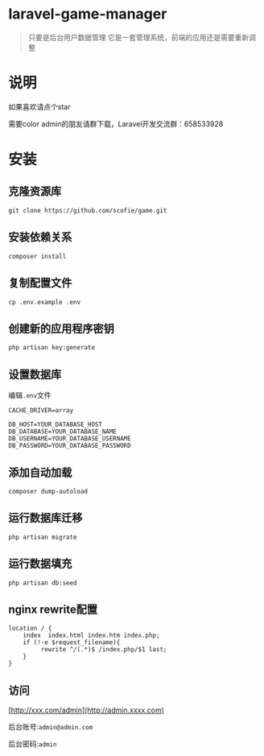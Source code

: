 # laravel-game-manager
> 只要是后台用户数据管理
> 它是一套管理系统，前端的应用还是需要重新调整
# 说明
如果喜欢请点个star

需要color admin的朋友请群下载，Laravel开发交流群：658533928

# 安装

## 克隆资源库
```shell
git clone https://github.com/scofie/game.git 
```
## 安装依赖关系
```shell
composer install
```
## 复制配置文件
```shell
cp .env.example .env
```

## 创建新的应用程序密钥
```shell
php artisan key:generate
```
## 设置数据库
编辑`.env`文件
```shell
CACHE_DRIVER=array

DB_HOST=YOUR_DATABASE_HOST
DB_DATABASE=YOUR_DATABASE_NAME
DB_USERNAME=YOUR_DATABASE_USERNAME
DB_PASSWORD=YOUR_DATABASE_PASSWORD
```
## 添加自动加载
```shell
composer dump-autoload
```

## 运行数据库迁移
```shell
php artisan migrate
```

## 运行数据填充
```shell
php artisan db:seed
```

## nginx rewrite配置
```shell
location / {
    index  index.html index.htm index.php;
    if (!-e $request_filename){
         rewrite ^/(.*)$ /index.php/$1 last;
    }
}
```
## 访问
[http://xxx.com/admin](http://admin.xxxx.com)

后台账号:`admin@admin.com`

后台密码:`admin`
